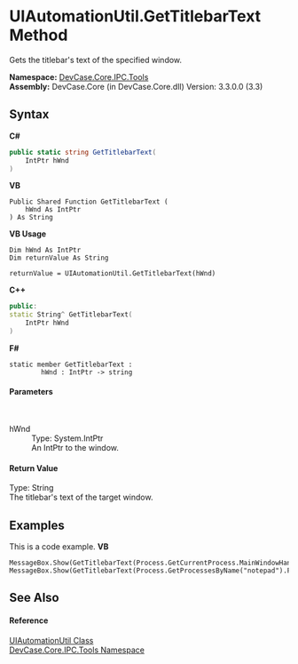 # UIAutomationUtil.GetTitlebarText Method 
 

Gets the titlebar's text of the specified window.

**Namespace:**&nbsp;<a href="N_DevCase_Core_IPC_Tools">DevCase.Core.IPC.Tools</a><br />**Assembly:**&nbsp;DevCase.Core (in DevCase.Core.dll) Version: 3.3.0.0 (3.3)

## Syntax

**C#**<br />
``` C#
public static string GetTitlebarText(
	IntPtr hWnd
)
```

**VB**<br />
``` VB
Public Shared Function GetTitlebarText ( 
	hWnd As IntPtr
) As String
```

**VB Usage**<br />
``` VB Usage
Dim hWnd As IntPtr
Dim returnValue As String

returnValue = UIAutomationUtil.GetTitlebarText(hWnd)
```

**C++**<br />
``` C++
public:
static String^ GetTitlebarText(
	IntPtr hWnd
)
```

**F#**<br />
``` F#
static member GetTitlebarText : 
        hWnd : IntPtr -> string 

```


#### Parameters
&nbsp;<dl><dt>hWnd</dt><dd>Type: System.IntPtr<br />An IntPtr to the window.</dd></dl>

#### Return Value
Type: String<br />The titlebar's text of the target window.

## Examples
This is a code example. 
**VB**<br />
``` VB
MessageBox.Show(GetTitlebarText(Process.GetCurrentProcess.MainWindowHandle))
MessageBox.Show(GetTitlebarText(Process.GetProcessesByName("notepad").First.MainWindowHandle))
```


## See Also


#### Reference
<a href="T_DevCase_Core_IPC_Tools_UIAutomationUtil">UIAutomationUtil Class</a><br /><a href="N_DevCase_Core_IPC_Tools">DevCase.Core.IPC.Tools Namespace</a><br />